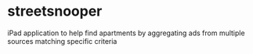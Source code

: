 streetsnooper
=============

iPad application to help find apartments by aggregating ads from multiple sources matching specific criteria
